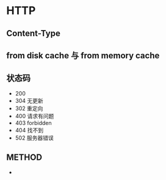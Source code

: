 # HTTP

## Content-Type


## from disk cache 与 from memory cache


## 状态码

- 200
- 304 无更新
- 302 重定向
- 400 请求有问题
- 403 forbidden
- 404 找不到
- 502 服务器错误


## METHOD

-
